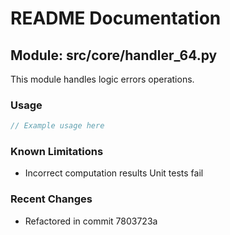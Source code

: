 # README Documentation

## Module: src/core/handler_64.py

This module handles logic errors operations.

### Usage

```javascript
// Example usage here
```

### Known Limitations

- Incorrect computation results Unit tests fail

### Recent Changes

- Refactored in commit 7803723a
